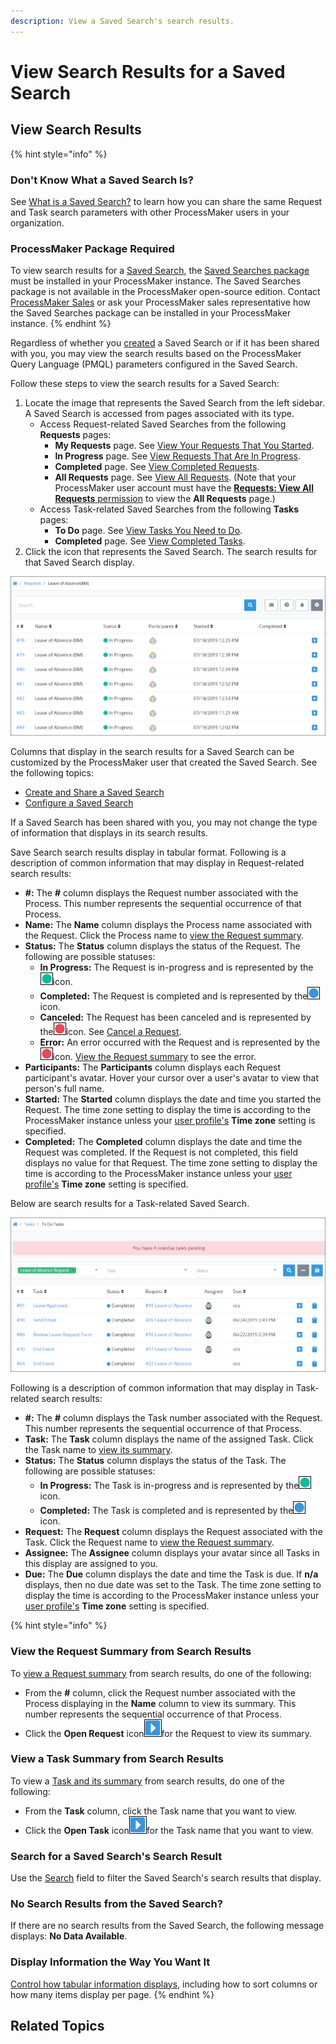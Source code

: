 ```yaml
---
description: View a Saved Search's search results.
---
```


# View Search Results for a Saved Search

## View Search Results

{% hint style="info" %}
### Don't Know What a Saved Search Is?

See [What is a Saved Search?](../what-is-a-saved-search.md) to learn how you can share the same Request and Task search parameters with other ProcessMaker users in your organization.

### ProcessMaker Package Required

To view search results for a [Saved Search](../what-is-a-saved-search.md), the [Saved Searches package](../../../package-development-distribution/package-a-connector/saved-searches-package.md) must be installed in your ProcessMaker instance. The Saved Searches package is not available in the ProcessMaker open-source edition. Contact [ProcessMaker Sales](mailto:sales@processmaker.com) or ask your ProcessMaker sales representative how the Saved Searches package can be installed in your ProcessMaker instance.
{% endhint %}

Regardless of whether you [created](../create-and-share-a-saved-search.md) a Saved Search or if it has been shared with you, you may view the search results based on the ProcessMaker Query Language \(PMQL\) parameters configured in the Saved Search.

Follow these steps to view the search results for a Saved Search:

1. Locate the image that represents the Saved Search from the left sidebar. A Saved Search is accessed from pages associated with its type.
   * Access Request-related Saved Searches from the following **Requests** pages:
     * **My Requests** page. See [View Your Requests That You Started](../../requests/view-started-requests.md#view-your-requests).
     * **In Progress** page. See [View Requests That Are In Progress](../../requests/view-in-progress-requests.md#view-in-progress-requests-in-which-you-are-participating).
     * **Completed** page. See [View Completed Requests](../../requests/view-completed-requests.md#view-completed-requests-in-which-you-participated).
     * **All Requests** page. See [View All Requests](../../requests/view-all-requests.md#view-all-requests-in-your-organization). \(Note that your ProcessMaker user account must have the [**Requests: View All Requests** permission](../../../processmaker-administration/permission-descriptions-for-users-and-groups.md#requests) to view the **All Requests** page.\)
   * Access Task-related Saved Searches from the following **Tasks** pages:
     * **To Do** page. See [View Tasks You Need to Do](../../task-management/view-tasks-you-need-to-do.md).
     * **Completed** page. See [View Completed Tasks](../../task-management/view-completed-tasks.md).
2. Click the icon that represents the Saved Search. The search results for that Saved Search display.

![Search results for a Request-related Saved Search](../../../.gitbook/assets/saved-search-request-results-package.png)

Columns that display in the search results for a Saved Search can be customized by the ProcessMaker user that created the Saved Search. See the following topics:

* [Create and Share a Saved Search](../create-and-share-a-saved-search.md)
* [Configure a Saved Search](../manage-your-saved-searches/configure-a-saved-search.md)

If a Saved Search has been shared with you, you may not change the type of information that displays in its search results.

Save Search search results display in tabular format. Following is a description of common information that may display in Request-related search results:

* **\#:** The **\#** column displays the Request number associated with the Process. This number represents the sequential occurrence of that Process.
* **Name:** The **Name** column displays the Process name associated with the Request. Click the Process name to [view the Request summary](../../requests/request-details/).
* **Status:** The **Status** column displays the status of the Request. The following are possible statuses:
  * **In Progress:** The Request is in-progress and is represented by the![](../../../.gitbook/assets/in-progress-status-icon-requests.png)icon.
  * **Completed:** The Request is completed and is represented by the![](../../../.gitbook/assets/completed-status-icon-requests.png)icon.
  * **Canceled:** The Request has been canceled and is represented by the![](../../../.gitbook/assets/error-status-icon-requests.png)icon. See [Cancel a Request](../../requests/delete-a-request.md).
  * **Error:** An error occurred with the Request and is represented by the![](../../../.gitbook/assets/error-status-icon-requests.png)icon. [View the Request summary](../../requests/request-details/#error-information-for-a-request) to see the error.
* **Participants:** The **Participants** column displays each Request participant's avatar. Hover your cursor over a user's avatar to view that person's full name.
* **Started:** The **Started** column displays the date and time you started the Request. The time zone setting to display the time is according to the ProcessMaker instance unless your [user profile's](../../profile-settings.md#change-your-profile-settings) **Time zone** setting is specified.
* **Completed:** The **Completed** column displays the date and time the Request was completed. If the Request is not completed, this field displays no value for that Request. The time zone setting to display the time is according to the ProcessMaker instance unless your [user profile's](../../profile-settings.md#change-your-profile-settings) **Time zone** setting is specified.

Below are search results for a Task-related Saved Search.

![Search results for a Task-related Saved Search](../../../.gitbook/assets/saved-search-task-results-package.png)

Following is a description of common information that may display in Task-related search results:

* **\#:** The **\#** column displays the Task number associated with the Request. This number represents the sequential occurrence of that Process.
* **Task:** The **Task** column displays the name of the assigned Task. Click the Task name to [view its summary](../../task-management/view-a-task-summary.md#summary-for-an-assigned-task).
* **Status:** The **Status** column displays the status of the Task. The following are possible statuses:
  * **In Progress:** The Task is in-progress and is represented by the![](../../../.gitbook/assets/in-progress-status-icon-requests.png)icon.
  * **Completed:** The Task is completed and is represented by the![](../../../.gitbook/assets/completed-status-icon-requests.png)icon.
* **Request:** The **Request** column displays the Request associated with the Task. Click the Request name to [view the Request summary](../../requests/request-details/).
* **Assignee:** The **Assignee** column displays your avatar since all Tasks in this display are assigned to you.
* **Due:** The **Due** column displays the date and time the Task is due. If **n/a** displays, then no due date was set to the Task. The time zone setting to display the time is according to the ProcessMaker instance unless your [user profile's](../../profile-settings.md#change-your-profile-settings) **Time zone** setting is specified.

{% hint style="info" %}
### View the Request Summary from Search Results

To [view a Request summary](../../requests/request-details/) from search results, do one of the following:

* From the **\#** column, click the Request number associated with the Process displaying in the **Name** column to view its summary. This number represents the sequential occurrence of that Process.
* Click the **Open Request** icon![](../../../.gitbook/assets/open-request-icon-requests.png)for the Request to view its summary.

### View a Task Summary from Search Results

To view a [Task and its summary](../../task-management/view-a-task-summary.md#summary-for-an-assigned-task) from search results, do one of the following:

* From the **Task** column, click the Task name that you want to view.
* Click the **Open Task** icon![](../../../.gitbook/assets/open-request-icon-requests.png)for the Task name that you want to view.

### Search for a Saved Search's Search Result

Use the [Search](search-for-a-saved-searchs-search-result.md) field to filter the Saved Search's search results that display.

### No Search Results from the Saved Search?

If there are no search results from the Saved Search, the following message displays: **No Data Available**.

### Display Information the Way You Want It

[Control how tabular information displays](../../control-how-requests-display-in-a-tab.md), including how to sort columns or how many items display per page.
{% endhint %}

## Related Topics



